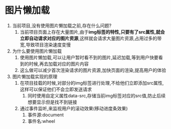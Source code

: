 # 图片懒加载

1. 当前项目,没有使用图片懒加载之前,存在什么问题?
   1. 当前项目页面上存在大量图片,由于**img标签的特性,只要有了src属性,就会立即自动请求对应的图片资源**,这样就会请求大量图片资源,占用过多的带宽,导致项目渲染速度变慢
2. 为什么要使用图片懒加载
   1. 使用图片懒加载,可以让用户暂时看不到的图片,延迟加载,等到用户快要看到的时候,再去加载对应的图片内容
   2. 这么做可以减少首次渲染请求的图片资源,加快页面的渲染,提高用户的体验
3. 图片懒加载实现的原理
   1. 在项目挂载的时候,对部分的img标签进行处理,不给他们立即添加src属性,这样可以保证他们不会立即发送请求
      1. 同时使用自定义属性data-src,存储当前img标签对应的src值,防止后续想要显示但是找不到链接
   2. 通过事件监听,来监视用户的滚动效果(移动进度条效果)
      1. 事件源:document
      2. 事件名:wheel